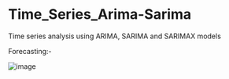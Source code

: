 # Time_Series_Arima-Sarima
Time series analysis using ARIMA, SARIMA and SARIMAX models

Forecasting:- 

![image](https://user-images.githubusercontent.com/98344033/197324349-ef0b1c94-54ef-452e-8e07-276d73c179e3.png)

